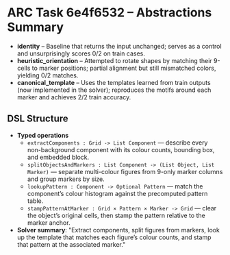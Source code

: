 # ARC Task 6e4f6532 – Abstractions Summary

- **identity** – Baseline that returns the input unchanged; serves as a control and unsurprisingly scores 0/2 on train cases.
- **heuristic_orientation** – Attempted to rotate shapes by matching their 9-cells to marker positions; partial alignment but still mismatched colors, yielding 0/2 matches.
- **canonical_template** – Uses the templates learned from train outputs (now implemented in the solver); reproduces the motifs around each marker and achieves 2/2 train accuracy.

## DSL Structure
- **Typed operations**
  - `extractComponents : Grid -> List Component` — describe every non-background component with its colour counts, bounding box, and embedded block.
  - `splitObjectsAndMarkers : List Component -> (List Object, List Marker)` — separate multi-colour figures from 9-only marker columns and group markers by size.
  - `lookupPattern : Component -> Optional Pattern` — match the component’s colour histogram against the precomputed pattern table.
  - `stampPatternAtMarker : Grid × Pattern × Marker -> Grid` — clear the object’s original cells, then stamp the pattern relative to the marker anchor.
- **Solver summary**: "Extract components, split figures from markers, look up the template that matches each figure’s colour counts, and stamp that pattern at the associated marker."
